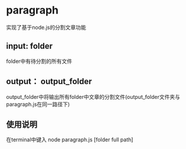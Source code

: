 # paragraph

实现了基于node.js的分割文章功能

## input: folder
folder中有待分割的所有文件

## output： output_folder
output_folder中将输出所有folder中文章的分割文件(output_folder文件夹与paragraph.js在同一路径下)

## 使用说明
在terminal中键入 node paragraph.js [folder full path]

